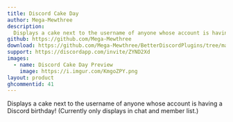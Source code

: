```yaml
---
title: Discord Cake Day
author: Mega-Mewthree
description:
  Displays a cake next to the username of anyone whose account is having a Discord birthday! (Currently only displays in chat and member list.)
github: https://github.com/Mega-Mewthree
download: https://github.com/Mega-Mewthree/BetterDiscordPlugins/tree/master/Plugins/DiscordCakeDay
support: https://discordapp.com/invite/ZYND2Xd
images:
  - name: Discord Cake Day Preview
    image: https://i.imgur.com/KmgoZPY.png
layout: product
ghcommentid: 41
---
```

Displays a cake next to the username of anyone whose account is having a Discord birthday! (Currently only displays in chat and member list.)